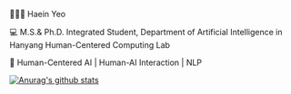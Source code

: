 👩🏻‍💻 Haein Yeo

💻 M.S.& Ph.D. Integrated Student, Department of Artificial Intelligence in Hanyang Human-Centered Computing Lab

🐥 Human-Centered AI | Human-AI Interaction | NLP

[![Anurag's github stats](https://github-readme-stats.vercel.app/api?username=haaaein)](https://github.com/anuraghazra/github-readme-stats)
